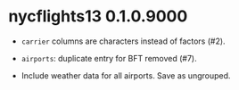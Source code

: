 # nycflights13 0.1.0.9000

* `carrier` columns are characters instead of factors (#2).

* `airports`: duplicate entry for BFT removed (#7).

* Include weather data for all airports. Save as ungrouped.
